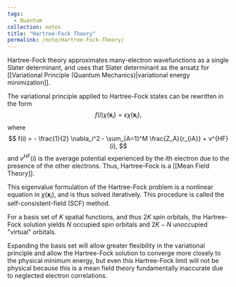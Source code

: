```yaml
---
tags:
  - Quantum
collection: notes
title: "Hartree-Fock Theory"
permalink: /note/Hartree-Fock-Theory/
---
```

Hartree-Fock theory approximates many-electron wavefunctions as a single Slater determinant, and uses that Slater determinant as the ansatz for [[Variational Principle (Quantum Mechanics)|variational energy minimization]]. 

The variational principle applied to Hartree-Fock states can be rewritten in the form 
$$
f(i) \chi(\mathbf{x}_i) = \epsilon \chi(\mathbf{x}_i),
$$
where
$$
f(i) = - \frac{1}{2} \nabla_i^2 - \sum_{A=1}^M \frac{Z_A}{r_{iA}} + v^{HF}(i),
$$
and $v^{HF}(i)$ is the average potential experienced by the $i$th electron due to the presence of the other electrons. Thus, Hartree-Fock is a [[Mean Field Theory]].

This eigenvalue formulation of the Hartree-Fock problem is a nonlinear equation in $\chi(\mathbf{x}_i)$, and is thus solved iteratively. This procedure is called the self-consistent-field (SCF) method.

For a basis set of $K$ spatial functions, and thus $2K$ spin orbitals, the Hartree-Fock solution yields $N$ occupied spin orbitals and $2K - N$ unoccupied "virtual" orbitals.

Expanding the basis set will allow greater flexibility in the variational principle and allow the Hartree-Fock solution to converge more closely to the physical minimum energy, but even this Hartree-Fock limit will not be physical because this is a mean field theory fundamentally inaccurate due to neglected electron correlations.

